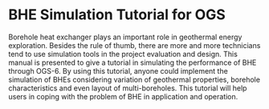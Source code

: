 # BHE Simulation Tutorial for OGS
Borehole heat exchanger plays an important role in geothermal energy exploration. Besides the rule of thumb, there are more and more technicians tend to use simulation tools in the project evaluation and design. This manual is presented to give a tutorial in simulating the performance of BHE through OGS-6. By using this tutorial, anyone could implement the simulation of BHEs considering variation of geothermal properties, borehole characteristics and even layout of multi-boreholes. This tutorial will help users in coping with the problem of BHE in application and operation.

